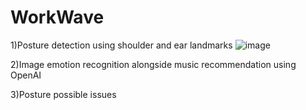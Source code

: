 # WorkWave

1)Posture detection using shoulder and ear landmarks
![image](https://github.com/Renator12/WorkWave/assets/20189314/f12da1ce-d235-4c4a-9d74-676dd7411121)


2)Image emotion recognition alongside music recommendation using OpenAI



3)Posture possible issues 
